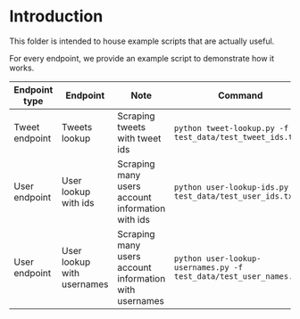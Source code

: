 # Introduction

This folder is intended to house example scripts that are actually useful.

For every endpoint, we provide an example script to demonstrate how it works.



| Endpoint type  | Endpoint | Note | Command |
|----------------|----------|------|---------|
| Tweet endpoint | Tweets lookup | Scraping tweets with tweet ids | `python tweet-lookup.py -f test_data/test_tweet_ids.txt` |
| User endpoint  | User lookup with ids | Scraping many users account information with ids | `python user-lookup-ids.py -f test_data/test_user_ids.txt` |
| User endpoint  | User lookup with usernames | Scraping many users account information with usernames | `python user-lookup-usernames.py -f test_data/test_user_names.txt` |
